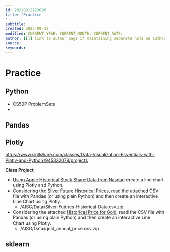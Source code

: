 ```yaml
---
id: 20220912123026
title: "Practice
"
subtitle: 
created: 2022-09-12
modified: CURRENT_YEAR:-CURRENT_MONTH:-CURRENT_DATE:
author: [[]] link to author page if maintaining separate note on author
source: 
keywords: 
---
```



# Practice

## Python

* CS50P ProblemSets
* 

## Pandas


## Plotly

https://www.skillshare.com/classes/Data-Visualization-Essentials-with-Plotly-and-Python/945332078/projects

**Class Project**

* [Using Apple Historical Stock Share Data from Nasdaq](https://www.nasdaq.com/api/v1/historical/AAPL/stocks/2019-01-17/2020-01-17) create a line chart using Plotly and Python.
* Considering the [Silver Future Historical Prices](https://drive.google.com/file/d/1kVhmyKMsTkWgfR9EDQnMmvfYx2isR_4a/view?usp=sharing), read the attached CSV file with Pandas (or using plain Python) and then create an interactive Line Chart using Plotly. 
    * /AISG/Data/Silver-Futures-Historical-Data.csv.zip
* Considering the attached [Historical Price for Gold](https://drive.google.com/file/d/1UwAkll3MIsalrHKpVdtDixqUZyuDdriF/view?usp=sharing), read the CSV file with Pandas (or using plain Python) and then create an interactive Line Chart using Plotly.
    * /AISG/Data/gold_annual_price.csv.zip


## sklearn

